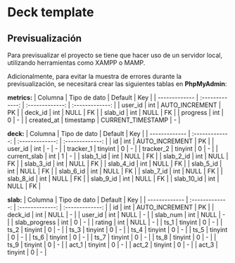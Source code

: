 # Deck template

## Previsualización
Para previsualizar el proyecto se tiene que hacer uso de un servidor local, utilizando herramientas como XAMPP o MAMP. 

Adicionalmente, para evitar la muestra de errores durante la previsualización, se necesitará crear las siguientes tablas en **PhpMyAdmin**:


**metrics:**
  | Columna | Tipo de dato | Default | Key |
| ------------- | :-------------: | :-------------: | :-------------: |
| user_id  | int  | AUTO_INCREMENT | PK |
| deck_id  | int | NULL | FK |
| slab_id  | int  | NULL | FK |
| progress  | int  | 0 | - |
| created_at  | timestamp | CURRENT_TIMESTAMP  | - |


**deck:**
  | Columna | Tipo de dato | Default | Key |
| ------------- | :-------------: | :-------------: | :-------------: |
| id  | int  | AUTO_INCREMENT  | PK |
| user_id  | int | - | - |
| tracker_1  | tinyint  | 0  | - |
| tracker_2  | tinyint  | 0  | - |
| current_slab  | int  | 1  | - |
| slab_1_id  | int  | NULL | FK |
| slab_2_id  | int  | NULL | FK |
| slab_3_id  | int  | NULL | FK |
| slab_4_id  | int  | NULL | FK |
| slab_5_id  | int  | NULL | FK |
| slab_6_id  | int  | NULL | FK |
| slab_7_id  | int  | NULL | FK |
| slab_8_id  | int  | NULL | FK |
| slab_9_id  | int  | NULL | FK |
| slab_10_id  | int  | NULL | FK |


**slab:**
 | Columna | Tipo de dato | Default | Key |
| ------------- | :-------------: | :-------------: | :-------------: |
| id  | int  | AUTO_INCREMENT  | PK |
| deck_id  | int  | NULL  | - |
| user_id  | int | NULL | - |
| slab_num  | int  | NULL  | - |
| slab_progress  | int  | 0  | - |
| rating  | int  | NULL  | - |
| ts_1  | tinyint  | 0 | - |
| ts_2  | tinyint  | 0 | - |
| ts_3  | tinyint  | 0 | - |
| ts_4  | tinyint  | 0 | - |
| ts_5  | tinyint  | 0 | - |
| ts_6  | tinyint  | 0 | - |
| ts_7  | tinyint  | 0 | - |
| ts_8  | tinyint  | 0 | - |
| ts_9  | tinyint  | 0 | - |
| act_1  | tinyint  | 0 | - |
| act_2  | tinyint  | 0 | - |
| act_3  | tinyint  | 0 | - |
